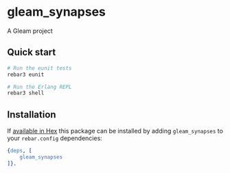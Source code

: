 # gleam_synapses

A Gleam project

## Quick start

```sh
# Run the eunit tests
rebar3 eunit

# Run the Erlang REPL
rebar3 shell
```

## Installation

If [available in Hex](https://rebar3.org/docs/configuration/dependencies/#declaring-dependencies)
this package can be installed by adding `gleam_synapses` to your `rebar.config` dependencies:

```erlang
{deps, [
    gleam_synapses
]}.
```

